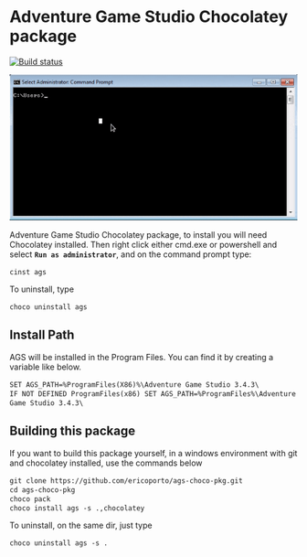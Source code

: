 ﻿# Adventure Game Studio Chocolatey package

[![Build status](https://ci.appveyor.com/api/projects/status/2b3lo589gc4imbah/branch/master?svg=true)](https://ci.appveyor.com/project/ericoporto/ags-choco-pkg/branch/master)

![](cinst_ags.gif)

Adventure Game Studio Chocolatey package, to install you will need Chocolatey 
installed. Then right click either cmd.exe or powershell and select
**`Run as administrator`**, and on the command prompt type:

    cinst ags

To uninstall, type

    choco uninstall ags

## Install Path

AGS will be installed in the Program Files. You can find it by creating a 
variable like below.

    SET AGS_PATH=%ProgramFiles(X86)%\Adventure Game Studio 3.4.3\
    IF NOT DEFINED ProgramFiles(x86) SET AGS_PATH=%ProgramFiles%\Adventure Game Studio 3.4.3\

## Building this package

If you want to build this package yourself, in a windows environment with git 
and chocolatey installed, use the commands below

    git clone https://github.com/ericoporto/ags-choco-pkg.git
    cd ags-choco-pkg
    choco pack
    choco install ags -s .,chocolatey
    
To uninstall, on the same dir, just type

    choco uninstall ags -s .
 

